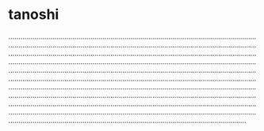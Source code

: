 # tanoshi

...............................................................................................................................................................................................................................................................................................................................................................................................................................................................................................................................................................................................................................................................................................................................................................................................................................................................................................................................................................................................................................................................................................................................................................................................................................................................................................................................................................................................................